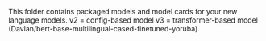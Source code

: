 This folder contains packaged models and model cards for your new language models.
v2 = config-based model
v3 = transformer-based model (Davlan/bert-base-multilingual-cased-finetuned-yoruba)
